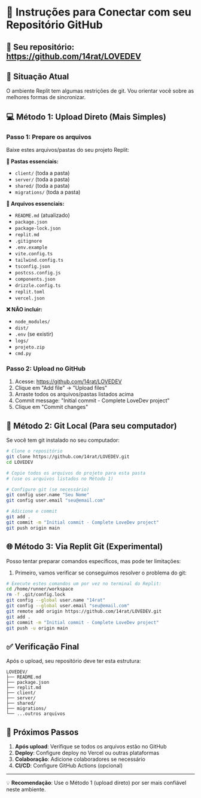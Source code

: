 # 🚀 Instruções para Conectar com seu Repositório GitHub

## 📍 Seu repositório: https://github.com/14rat/LOVEDEV

## 🔧 Situação Atual
O ambiente Replit tem algumas restrições de git. Vou orientar você sobre as melhores formas de sincronizar.

## 💻 Método 1: Upload Direto (Mais Simples)

### Passo 1: Prepare os arquivos
Baixe estes arquivos/pastas do seu projeto Replit:

**📁 Pastas essenciais:**
- `client/` (toda a pasta)
- `server/` (toda a pasta) 
- `shared/` (toda a pasta)
- `migrations/` (toda a pasta)

**📄 Arquivos essenciais:**
- `README.md` (atualizado)
- `package.json`
- `package-lock.json`
- `replit.md` 
- `.gitignore`
- `.env.example`
- `vite.config.ts`
- `tailwind.config.ts`
- `tsconfig.json`
- `postcss.config.js`
- `components.json`
- `drizzle.config.ts`
- `replit.toml`
- `vercel.json`

**❌ NÃO incluir:**
- `node_modules/`
- `dist/`
- `.env` (se existir)
- `logs/`
- `projeto.zip`
- `cmd.py`

### Passo 2: Upload no GitHub
1. Acesse: https://github.com/14rat/LOVEDEV
2. Clique em "Add file" → "Upload files"
3. Arraste todos os arquivos/pastas listados acima
4. Commit message: "Initial commit - Complete LoveDev project"
5. Clique em "Commit changes"

## 🔄 Método 2: Git Local (Para seu computador)

Se você tem git instalado no seu computador:

```bash
# Clone o repositório
git clone https://github.com/14rat/LOVEDEV.git
cd LOVEDEV

# Copie todos os arquivos do projeto para esta pasta
# (use os arquivos listados no Método 1)

# Configure git (se necessário)
git config user.name "Seu Nome"
git config user.email "seu@email.com"

# Adicione e commit
git add .
git commit -m "Initial commit - Complete LoveDev project"
git push origin main
```

## 🌐 Método 3: Via Replit Git (Experimental)

Posso tentar preparar comandos específicos, mas pode ter limitações:

1. Primeiro, vamos verificar se conseguimos resolver o problema do git:

```bash
# Execute estes comandos um por vez no terminal do Replit:
cd /home/runner/workspace
rm -f .git/config.lock
git config --global user.name "14rat"
git config --global user.email "seu@email.com"
git remote add origin https://github.com/14rat/LOVEDEV.git
git add .
git commit -m "Initial commit - Complete LoveDev project"
git push -u origin main
```

## ✅ Verificação Final

Após o upload, seu repositório deve ter esta estrutura:
```
LOVEDEV/
├── README.md
├── package.json
├── replit.md
├── client/
├── server/
├── shared/
├── migrations/
└── ...outros arquivos
```

## 🔗 Próximos Passos

1. **Após upload**: Verifique se todos os arquivos estão no GitHub
2. **Deploy**: Configure deploy no Vercel ou outras plataformas
3. **Colaboração**: Adicione colaboradores se necessário
4. **CI/CD**: Configure GitHub Actions (opcional)

---

💡 **Recomendação**: Use o Método 1 (upload direto) por ser mais confiável neste ambiente.
